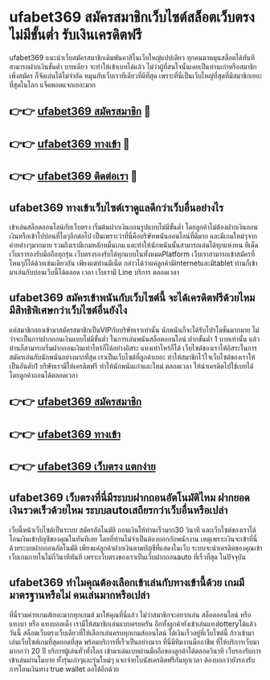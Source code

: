 # ufabet369 สมัครสมาชิกเว็บไซต์สล็อตเว็บตรง ไม่มีขั้นต่ำ รับเงินเครดิตฟรี

ufabet369 แนะนำเว็บสมัครสมาชิกเดิมพันคาสิโนเว็บใหญ่แปปเดียว ทุกคนมาหมุนสล็อตได้ทันทีสามารถฝากเงินขั้นต่ำ บาทเดียว จะทำให้เข้าเบทได้แล้ว ไม่ว่าผู้ที่สนใจนั้นเคยเป็นท่านเก่าหรือสมาชิกเพิ่งสมัคร ก็จัดเล่นได้ไม่จำกัด หมุนกับเว็บเราทีเดียวที่ดีที่สุด เพราะที่นี่เป็นเว็บใหญ่ที่สุดที่มีสมาชิกเยอะที่สุดในโลก แจ็คพอตแจกเยอะมาก

## 👉👉 [ufabet369 สมัครสมาชิก](https://bit.ly/3Ckzg5n) 🎰
## 👉👉 [ufabet369 ทางเข้า](https://bit.ly/3Ckzg5n) 🎰
## 👉👉 [ufabet369 ติดต่อเรา](https://bit.ly/3Ckzg5n) 🎰

## ufabet369 ทางเข้าเว็บไซต์เราดูแลดีกว่าเว็บอื่นอย่างไร
เข้าเล่นสล็อตออนไลน์กับเว็บตรง เริ่มต้นฝากเงินถอนรูปแบบไม่มีขั้นต่ำ โดยลูกค้าไม่ต้องฝากเงินถอนเงินหรือเข้าไปบ่อนที่ใดๆอีกต่อไป เป็นเพราะว่าที่นี่คือบริษัทพนันออนไลน์ที่ดีมาก และมีเกมใหม่ๆจากค่ายต่างๆมากมาย รวมถึงเรามีเกมหลักหมื่นเกม และทำให้นักพนันนั้นสามารถเล่นได้ทุกแห่งหน ทีเด็ดเว็บเรารองรับมือถือทุกรุ่น เว็บตรงรองรับได้ทุกแบบในทั้งหมดPlatform เว็บเราสามารถเข้าสมัครที่ไหนๆก็ได้ด้วยเช่นเดียวกัน เพียงแต่ท่านมีเน็ต กล่าวได้ว่าแค่ลูกค้ามีinternetและมีtablet ท่านก็เข้ามาเล่นกับบ่อนเว็บนี้ได้ตลอด เวลา เว็บเรามี Line บริการ ตลอดเวลา

## ufabet369 สมัครเข้าพนันกับเว็บไซต์นี้ จะได้เครดิตฟรีด้วยไหม มีสิทธิพิเศษกว่าเว็บไซต์อื่นยังไง
แค่สมาชิกลองเข้ามาสมัครสมาชิกเป็นVIPกับบริษัทเราเท่านั้น นักพนันก็จะได้รับโปรโมชั่นมากมาย ไม่ว่าจะเป็นการฝากถอนเงินแบบไม่มีขั้นต่ำ ในการเล่นพนันสล็อตออนไลน์ ฝากขั้นต่ำ 1 บาทเท่านั้น แล้วท่านก็สามารถเริ่มฝากถอนเงินเท่าไหร่ก็ได้อย่างอิสระ แทงเท่าไหร่ก็ได้ เว็บไซต์ของเราให้อิสระในการสมัครเล่นกับนักพนันอย่างมากที่สุด เราเป็นเว็บไซต์ที่ลูกค้าเยอะ ทำให้สมาชิกไว้ใจเว็บไซต์ของเราให้เป็นอันดับ1 บริษัทเรามีให้เครดิตฟรี ทำให้นักพนันเก่าและใหม่ ตลอดเวลา ให้นำเครดิตไปใช้เบทได้ โดยลูกค้าถอนได้ตลอดเวลา

## 👉👉 [ufabet369 สมัครสมาชิก](https://bit.ly/3Ckzg5n)
## 👉👉 [ufabet369 ทางเข้า](https://bit.ly/3Ckzg5n)
## 👉👉 [ufabet369 เว็บตรง แตกง่าย](https://bit.ly/3Ckzg5n)

## ufabet369 เว็บตรงที่นี่มีระบบฝากถอนอัตโนมัติไหม ฝากยอดเงินรวดเร็วด้วยไหม ระบบautoเสถียรกว่าเว็บอื่นหรือเปล่า
เว็บนี้หน้าเว็บไซต์เป็นระบบ สมัครอัตโนมัติ ถอนเงินให้ท่านเร็วมาก30 วินาที และเว็บไซต์ของเราได้โอนเงินเข้าบัญชีของคุณในทันทีเลย โดยที่ท่านไม่จำเป็นต้องบอกกับพนักงาน เหตุเพราะเงินจะเข้าที่นี่ด้วยระบบฝากถอนอัตโนมัติ เพียงแค่ลูกค้าฝากเงินตามบัญชีที่แสดงในเว็บ ระบบจะนำเครดิตของคุณเข้าเว็บเกมภายในไม่กี่วินาทีทันที เพราะเว็บตรงของเราเป็นเว็บฝากถอนauto ที่เร็วที่สุด ในปัจจุบัน

## ufabet369 ทำไมคุณต้องเลือกเข้าเล่นกับทางเข้านี้ด้วย เกมมีมาตรฐานหรือไม่ คนเล่นมากหรือเปล่า
ที่นี่รวมค่ายเกมส์เยอะมากทุกเกมส์ มาให้คุณที่นี่แล้ว ไม่ว่าสมาชิกจะอยากเล่น สล็อตออนไลน์ หรือ แทงบา หรือ แทงบอลเต็ง เรามีให้สมาชิกเล่นแบบครบครัน อีกทั้งลูกค้ายังเข้าเล่นแทงlotteryได้แล้ววันนี้ สล็อตเว็บตรงเว็บเดียวที่ให้เลือกเล่นครบทุกเกมส์ออนไลน์ ได้เงินเร็วอยู่ที่เว็บไซต์นี้ ก้าวเข้ามาเล่นเว็บไซต์เกมที่สุดยอดที่สุด พร้อมบริการที่เร็วเป็นอย่างมาก ที่นี่มีทีมงานมืออาชีพ ที่ให้บริการเว็บมามากกว่า 20 ปี บริการผู้เล่นทั่วทั้งโลก เข้ามาเล่นเบทผ่านมือถือของลูกค้าได้ตลอดวินาที เว็บรองรับการเข้าเล่นผ่านโมบาย ทั้งรุ่นเก่าๆและรุ่นใหม่ๆ แจกจ่ายโบนัสเครดิตฟรีกันทุกเวลา ต้องบอกว่ายังรองรับการโอนเงินทาง true wallet ออโต้อีกด้วย
